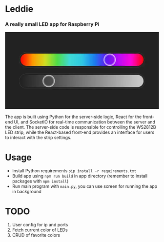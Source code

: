 # Leddie

### A really small LED app for Raspberry Pi

![sliders](assets/sliders.webp)

The app is built using Python for the server-side logic, React for the front-end UI, and SocketIO for real-time communication between the server and the client. The server-side code is responsible for controlling the WS2812B LED strip, while the React-based front-end provides an interface for users to interact with the strip settings.

# Usage

- Install Python requirements `pip install -r requirements.txt`
- Build app using `npm run build` in app directory (remember to install packages with `npm install`)
- Run main program with `main.py`, you can use screen for running the app in background

# TODO

1. User config for ip and ports
2. Fetch current color of LEDs
3. CRUD of favorite colors
